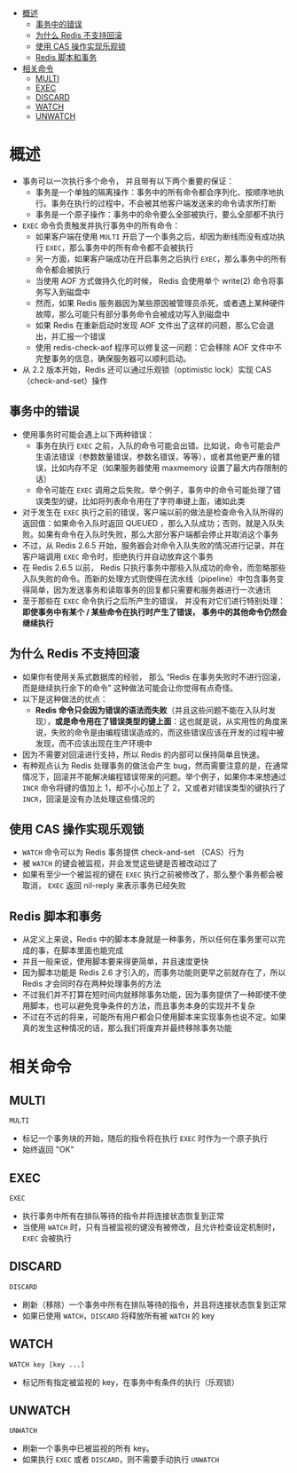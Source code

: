 - [概述](#概述)
  - [事务中的错误](#事务中的错误)
  - [为什么 Redis 不支持回滚](#为什么-redis-不支持回滚)
  - [使用 CAS 操作实现乐观锁](#使用-cas-操作实现乐观锁)
  - [Redis 脚本和事务](#redis-脚本和事务)
- [相关命令](#相关命令)
  - [MULTI](#multi)
  - [EXEC](#exec)
  - [DISCARD](#discard)
  - [WATCH](#watch)
  - [UNWATCH](#unwatch)

# 概述

- 事务可以一次执行多个命令， 并且带有以下两个重要的保证：
    - 事务是一个单独的隔离操作：事务中的所有命令都会序列化、按顺序地执行。事务在执行的过程中，不会被其他客户端发送来的命令请求所打断
    - 事务是一个原子操作：事务中的命令要么全部被执行，要么全部都不执行
- `EXEC` 命令负责触发并执行事务中的所有命令：
    - 如果客户端在使用 `MULTI` 开启了一个事务之后，却因为断线而没有成功执行 `EXEC`，那么事务中的所有命令都不会被执行
    - 另一方面，如果客户端成功在开启事务之后执行 `EXEC`，那么事务中的所有命令都会被执行
    - 当使用 AOF 方式做持久化的时候， Redis 会使用单个 write(2) 命令将事务写入到磁盘中
    - 然而，如果 Redis 服务器因为某些原因被管理员杀死，或者遇上某种硬件故障，那么可能只有部分事务命令会被成功写入到磁盘中
    - 如果 Redis 在重新启动时发现 AOF 文件出了这样的问题，那么它会退出，并汇报一个错误
    - 使用 redis-check-aof 程序可以修复这一问题：它会移除 AOF 文件中不完整事务的信息，确保服务器可以顺利启动。
- 从 2.2 版本开始，Redis 还可以通过乐观锁（optimistic lock）实现 CAS （check-and-set）操作

## 事务中的错误

- 使用事务时可能会遇上以下两种错误：
    - 事务在执行 `EXEC` 之前，入队的命令可能会出错。比如说，命令可能会产生语法错误（参数数量错误，参数名错误，等等），或者其他更严重的错误，比如内存不足（如果服务器使用 maxmemory 设置了最大内存限制的话）
    - 命令可能在 `EXEC` 调用之后失败。举个例子，事务中的命令可能处理了错误类型的键，比如将列表命令用在了字符串键上面，诸如此类
- 对于发生在 `EXEC` 执行之前的错误，客户端以前的做法是检查命令入队所得的返回值：如果命令入队时返回 QUEUED ，那么入队成功；否则，就是入队失败。如果有命令在入队时失败，那么大部分客户端都会停止并取消这个事务
- 不过，从 Redis 2.6.5 开始，服务器会对命令入队失败的情况进行记录，并在客户端调用 `EXEC` 命令时，拒绝执行并自动放弃这个事务
- 在 Redis 2.6.5 以前， Redis 只执行事务中那些入队成功的命令，而忽略那些入队失败的命令。而新的处理方式则使得在流水线（pipeline）中包含事务变得简单，因为发送事务和读取事务的回复都只需要和服务器进行一次通讯
- 至于那些在 `EXEC` 命令执行之后所产生的错误， 并没有对它们进行特别处理： **即使事务中有某个 / 某些命令在执行时产生了错误， 事务中的其他命令仍然会继续执行**

## 为什么 Redis 不支持回滚

- 如果你有使用关系式数据库的经验， 那么 “Redis 在事务失败时不进行回滚，而是继续执行余下的命令” 这种做法可能会让你觉得有点奇怪。
- 以下是这种做法的优点：
    - **Redis 命令只会因为错误的语法而失败**（并且这些问题不能在入队时发现），**或是命令用在了错误类型的键上面**：这也就是说，从实用性的角度来说，失败的命令是由编程错误造成的，而这些错误应该在开发的过程中被发现，而不应该出现在生产环境中
- 因为不需要对回滚进行支持，所以 Redis 的内部可以保持简单且快速。
- 有种观点认为 Redis 处理事务的做法会产生 bug，然而需要注意的是，在通常情况下，回滚并不能解决编程错误带来的问题。举个例子，如果你本来想通过 `INCR` 命令将键的值加上 1，却不小心加上了 2，又或者对错误类型的键执行了 `INCR`，回滚是没有办法处理这些情况的

## 使用 CAS 操作实现乐观锁

- `WATCH` 命令可以为 Redis 事务提供 check-and-set （CAS）行为
- 被 `WATCH` 的键会被监视，并会发觉这些键是否被改动过了
- 如果有至少一个被监视的键在 `EXEC` 执行之前被修改了，那么整个事务都会被取消， `EXEC` 返回 nil-reply 来表示事务已经失败

## Redis 脚本和事务

- 从定义上来说，Redis 中的脚本本身就是一种事务，所以任何在事务里可以完成的事，在脚本里面也能完成
- 并且一般来说，使用脚本要来得更简单，并且速度更快
- 因为脚本功能是 Redis 2.6 才引入的，而事务功能则更早之前就存在了，所以 Redis 才会同时存在两种处理事务的方法
- 不过我们并不打算在短时间内就移除事务功能，因为事务提供了一种即使不使用脚本，也可以避免竞争条件的方法，而且事务本身的实现并不复杂
- 不过在不远的将来，可能所有用户都会只使用脚本来实现事务也说不定。如果真的发生这种情况的话，那么我们将废弃并最终移除事务功能

# 相关命令

## MULTI

```
MULTI
```
- 标记一个事务块的开始，随后的指令将在执行 `EXEC` 时作为一个原子执行
- 始终返回 "OK"

## EXEC

```
EXEC
```
- 执行事务中所有在排队等待的指令并将连接状态恢复到正常
- 当使用 `WATCH` 时，只有当被监视的键没有被修改，且允许检查设定机制时，`EXEC` 会被执行

## DISCARD

```
DISCARD
```
- 刷新（移除）一个事务中所有在排队等待的指令，并且将连接状态恢复到正常
- 如果已使用 `WATCH`，`DISCARD` 将释放所有被 `WATCH` 的 key

## WATCH

```
WATCH key [key ...]
```
- 标记所有指定被监视的 key，在事务中有条件的执行（乐观锁）

## UNWATCH

```
UNWATCH
```
- 刷新一个事务中已被监视的所有 key。
- 如果执行 `EXEC` 或者 `DISCARD`，则不需要手动执行 `UNWATCH`